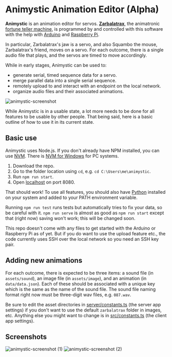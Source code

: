 # Animystic Animation Editor (Alpha)
**Animystic** is an animation editor for servos. [**Zarbalatrax**](https://www.instagram.com/zarbalatrax/), the animatronic [fortune teller machine](https://en.wikipedia.org/wiki/Fortune_teller_machine), is programmed by and controlled with this software with the help with [Arduino](https://www.arduino.cc/) and [Raspberry Pi](https://www.raspberrypi.com/).

In particular, Zarbalatrax's jaw is a servo, and also Squambo the mouse, Zarbalatrax's friend, moves on a servo. For each outcome, there is a single audio file that plays, and the servos are timed to move accordingly.

While in early stages, Animystic can be used to:

 - generate serial, timed sequence data for a servo.
 - merge parallel data into a single serial sequence.
 - remotely upload to and interact with an endpoint on the local network.
 - organize audio files and their associated animations.

![animystic-screenshot](https://github.com/laura-a-n-n/animystic/assets/100505614/47d2c044-6edb-4037-9b4c-aaae66fda278)

While Animystic is in a usable state, a lot more needs to be done for all features to be usable by other people. That being said, here is a basic outline of how to use it in its current state.

## Basic use

Animystic uses Node.js. If you don't already have NPM installed, you can use [NVM](https://docs.npmjs.com/downloading-and-installing-node-js-and-npm). There is [NVM for Windows](https://github.com/coreybutler/nvm-windows) for PC systems.

1. Download the repo.
2. Go to the folder location using `cd`, e.g. `cd C:\Users\me\animystic`.
3. Run `npm run start`.
4. Open [localhost](http://localhost:8080) on port 8080.

That should work! To use all features, you should also have [Python](https://www.python.org/) installed on your system and added to your PATH environment variable.

Running `npm run test` runs tests but automatically tries to fix your data, so be careful with it. `npm run serve` is almost as good as `npm run start` except that (right now) saving won't work; this will be changed soon.

This repo doesn't come with any files to get started with the Arduino or Raspberry Pi as of yet. But if you do want to use the upload feature etc., the code currently uses SSH over the local network so you need an SSH key pair.

## Adding new animations

For each outcome, there is expected to be three items: a sound file (in `assets/sound`), an image file (in `assets/image`), and an animation (in `data/data.json`). Each of these should be associated with a unique key which is the same as the name of the sound file. The sound file naming format right now must be three-digit wav files, e.g. `087.wav`.

Be sure to edit the asset directories in [server/constants.ts](server/constants.ts) (the server app settings) if you don't want to use the default `zarbalatrax` folder in images, etc. Anything else you might want to change is in [src/constants.ts](src/constants.ts) (the client app settings). 

## Screenshots

![animystic-screenshot (1)](https://github.com/laura-a-n-n/animystic/assets/100505614/45f3cfa4-743f-48af-b840-a911e8bf5f27)
![animystic-screenshot (2)](https://github.com/laura-a-n-n/animystic/assets/100505614/c978d3f8-4ad1-461c-a97e-74282e6e9b52)
